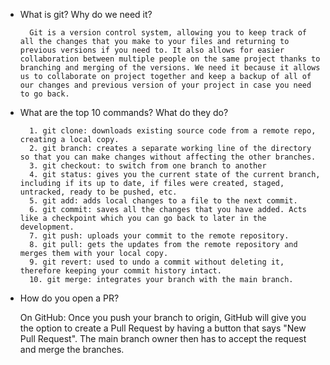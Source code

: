 * What is git? Why do we need it?

        Git is a version control system, allowing you to keep track of all the changes that you make to your files and returning to previous versions if you need to. It also allows for easier collaboration between multiple people on the same project thanks to branching and merging of the versions. We need it because it allows us to collaborate on project together and keep a backup of all of our changes and previous version of your project in case you need to go back. 

* What are the top 10 commands? What do they do?

        1. git clone: downloads existing source code from a remote repo, creating a local copy.
        2. git branch: creates a separate working line of the directory so that you can make changes without affecting the other branches. 
        3. git checkout: to switch from one branch to another
        4. git status: gives you the current state of the current branch, including if its up to date, if files were created, staged, untracked, ready to be pushed, etc. 
        5. git add: adds local changes to a file to the next commit. 
        6. git commit: saves all the changes that you have added. Acts like a checkpoint which you can go back to later in the development.
        7. git push: uploads your commit to the remote repository. 
        8. git pull: gets the updates from the remote repository and merges them with your local copy.
        9. git revert: used to undo a commit without deleting it, therefore keeping your commit history intact. 
        10. git merge: integrates your branch with the main branch.

* How do you open a PR?

    On GitHub: Once you push your branch to origin, GitHub will give you the option to create a Pull Request by having a button that says "New Pull Request". The main branch owner then has to accept the request and merge the branches. 
